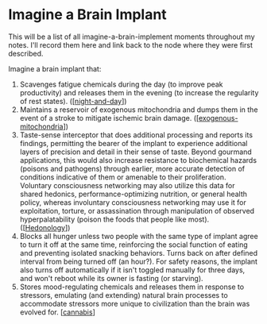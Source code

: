 # Imagine a Brain Implant

This will be a list of all imagine-a-brain-implement moments throughout my notes.  I'll record them here and link back to the node where they were first described.

Imagine a brain implant that:
1.  Scavenges fatigue chemicals during the day (to improve peak productivity) and releases them in the evening (to increase the regularity of rest states). ([[night-and-day]])
2.  Maintains a reservoir of exogenous mitochondria and dumps them in the event of a stroke to mitigate ischemic brain damage. ([[exogenous-mitochondria]])
3.  Taste-sense interceptor that does additional processing and reports its findings, permitting the bearer of the implant to experience additional layers of precision and detail in their sense of taste.  Beyond gourmand applications, this would also increase resistance to biochemical hazards (poisons and pathogens) through earlier, more accurate detection of conditions indicative of them or amenable to their proliferation.  Voluntary consciousness networking may also utilize this data for shared hedonics, performance-optimizing nutrition, or general health policy, whereas involuntary consciousness networking may use it for exploitation, torture, or assassination through manipulation of observed hyperpalatability (poison the foods that people like most).  ([[Hedonology]])
4.  Blocks all hunger unless two people with the same type of implant agree to turn it off at the same time, reinforcing the social function of eating and preventing isolated snacking behaviors.  Turns back on after defined interval from being turned off (an hour?).  For safety reasons, the implant also turns off automatically if it isn't toggled manually for three days, and won't reboot while its owner is fasting (or starving).
5.  Stores mood-regulating chemicals and releases them in response to stressors, emulating (and extending) natural brain processes to accommodate stressors more unique to civilization than the brain was evolved for. [[cannabis]]

[//begin]: # "Autogenerated link references for markdown compatibility"
[night-and-day]: night-and-day "night-and-day"
[exogenous-mitochondria]: exogenous-mitochondria "Exogenous Mitochondria"
[Hedonology]: hedonology "Hedonology"
[cannabis]: cannabis "cannabis"
[//end]: # "Autogenerated link references"
